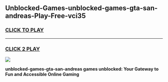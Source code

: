 
## Unblocked-Games-unblocked-games-gta-san-andreas-Play-Free-vci35
<h3>
<a href="https://premium76.site?title=unblocked-games-gta-san-andreas&ref=17A">CLICK TO PLAY</a></h3>
<hr>

<h3>
<a href="https://premium76.site?title=unblocked-games-gta-san-andreas&ref=17A">CLICK 2 PLAY</a>
  
</h3>

<a href="https://premium76.site?title=unblocked-games-gta-san-andreas&ref=17A"><img src="https://clearcache.store/games.png"></a>


**unblocked-games-gta-san-andreas games unblocked: Your Gateway to Fun and Accessible Online Gaming**
